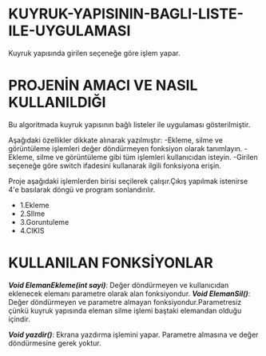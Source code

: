 # KUYRUK-YAPISININ-BAGLI-LISTE-ILE-UYGULAMASI
Kuyruk yapısında girilen seçeneğe göre işlem yapar.

# PROJENİN AMACI VE NASIL KULLANILDIĞI
Bu algoritmada kuyruk yapısının bağlı listeler ile uygulaması gösterilmiştir.


Aşağıdaki özellikler dikkate alınarak yazılmıştır:
-Ekleme, silme ve görüntüleme işlemleri değer döndürmeyen fonksiyon olarak tanımlayın.
-Ekleme, silme ve görüntüleme gibi tüm işlemleri kullanıcıdan isteyin.
-Girilen seçeneğe göre switch ifadesini kullanarak ilgili fonksiyona erişin.


Proje aşağıdaki işlemlerden birisi seçilerek çalışır.Çıkış yapılmak istenirse 4'e basılarak döngü ve program sonlandırılır.
+ 1.Ekleme
+ 2.SIlme
+ 3.Goruntuleme
+ 4.CIKIS

# KULLANILAN FONKSİYONLAR

***Void ElemanEkleme(int sayi)***: Değer döndürmeyen ve kullanıcıdan eklenecek elemanı parametre olarak alan fonksiyondur.
***Void ElemanSil()***: Değer döndürmeyen ve parametre almayan fonksiyondur.Parametresiz çünkü kuyruk yapısında eleman silme işlemi baştaki elemandan olduğu içindir.

***Void yazdir()***: Ekrana yazdırma işlemini yapar. Parametre almasına ve değer döndürmesine gerek yoktur.
